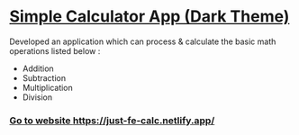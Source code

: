 # [Simple Calculator App (Dark Theme)](https://just-fe-calc.netlify.app/)

Developed an application which can process & calculate the basic math operations listed below :   
* Addition 
* Subtraction 
* Multiplication
* Division

### [Go to website ](https://just-fe-calc.netlify.app/)https://just-fe-calc.netlify.app/
